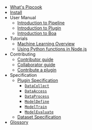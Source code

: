 - [What's Pipcook](/README.md)
- [Install](/INSTALL.md)
- User Manual
  - [Introduction to Pipeline](/manual/intro-to-pipeline.md)
  - [Introduction to Plugin](/manual/intro-to-plugin.md)
  - [Introduction to Boa](/manual/intro-to-boa.md)
- Tutorials
  - [Machine Learning Overview](/tutorials/machine-learning-overview.md)
  <!-- - [Working with Text Data](/tutorials/working-with-text-data.md) -->
  <!-- - [Working with Image Data](/tutorials/working-with-image-data.md) -->
  - [Using Python functions in Node.js](/tutorials/using-python-functions-in-nodejs.md)
- Contributing
  - [Contributor guide](/contributing/guide-to-contributor.md)
  - [Collaborator guide](/contributing/guide-to-collaborator.md)
  - [Contribute a plugin](/contributing/contribute-a-plugin.md)
- Specification
  - [Plugin Specification](/spec/plugin.md)
    - [`DataCollect`](/spec/plugin/0-data-collect.md)
    - [`DataAccess`](/spec/plugin/1-data-access.md)
    - [`DataProcess`](/spec/plugin/2-data-process.md)
    - [`ModelDefine`](/spec/plugin/3-model-define.md)
    - [`ModelTrain`](/spec/plugin/4-model-train.md)
    - [`ModelEvaluate`](/spec/plugin/5-model-evaluate.md)
  - [Dataset Specification](/spec/dataset.md)
- [Glossory](/GLOSSORY.md)
